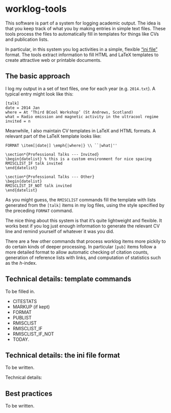 worklog-tools
=============

This software is part of a system for logging academic output. The idea is
that you keep track of what you by making entries in simple text files. These
tools process the files to automatically fill in templates for things like CVs
and publication lists.

In particular, in this system you log activities in a simple, flexible [“ini
file”][inifile] format. The tools extract information to fill HTML and LaTeX
templates to create attractive web or printable documents.

[inifile]: http://en.wikipedia.org/wiki/INI_file


The basic approach
------------------

I log my output in a set of text files, one for each year (e.g. `2014.txt`).
A typical entry might look like this:

    [talk]
    date = 2014 Jan
    where = At ‘Third BCool Workshop’ (St Andrews, Scotland)
    what = Radio emission and magnetic activity in the ultracool regime
    invited = n

Meanwhile, I also maintain CV templates in LaTeX and HTML formats. A relevant
part of the LaTeX template looks like:

    FORMAT \item[|date|] \emph{|where|} \\ ``|what|''

    \section*{Professional Talks --- Invited}
    \begin{datelist} % this is a custom environment for nice spacing
    RMISCLIST_IF talk invited
    \end{datelist}

    \section*{Professional Talks --- Other}
    \begin{datelist}
    RMISCLIST_IF_NOT talk invited
    \end{datelist}

As you might guess, the `RMISCLIST` commands fill the template with lists
generated from the `[talk]` items in my log files, using the style specified
by the preceding `FORMAT` command.

The nice thing about this system is that it’s quite lightweight and flexible.
It works best if you log just enough information to generate the relevant CV
line and remind yourself of whatever it was you did.

There are a few other commands that process worklog items more pickily to do
certain kinds of deeper processing. In particular `[pub]` items follow a more
detailed format to allow automatic checking of citation counts, generation of
reference lists with links, and computation of statistics such as the
*h*-index.


Technical details: template commands
------------------------------------

To be filled in.

* CITESTATS
* MARKUP (if kept)
* FORMAT
* PUBLIST
* RMISCLIST
* RMISCLIST_IF
* RMISCLIST_IF_NOT
* TODAY.


Technical details: the ini file format
--------------------------------------

To be written.

Technical details:


Best practices
--------------

To be written.
